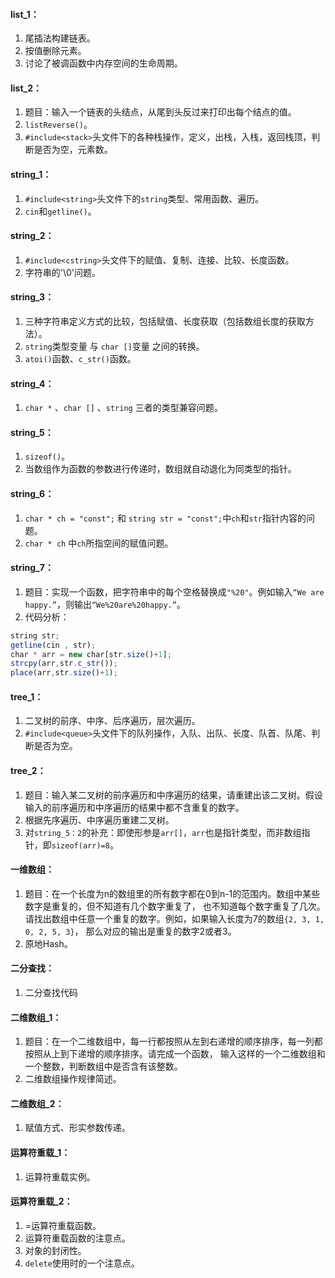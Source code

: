 #### list_1：
1. 尾插法构建链表。
2. 按值删除元素。
3. 讨论了被调函数中内存空间的生命周期。

#### list_2：
1. 题目：输入一个链表的头结点，从尾到头反过来打印出每个结点的值。
2. `listReverse()`。
3. `#include<stack>`头文件下的各种栈操作，定义，出栈，入栈，返回栈顶，判断是否为空，元素数。

#### string_1：
1. `#include<string>`头文件下的`string`类型、常用函数、遍历。
2. `cin`和`getline()`。

#### string_2：
1. `#include<cstring>`头文件下的赋值、复制、连接、比较、长度函数。
2. 字符串的'\0'问题。

#### string_3：
1. 三种字符串定义方式的比较，包括赋值、长度获取（包括数组长度的获取方法）。
2. `string`类型变量 与 `char []`变量 之间的转换。
3. `atoi()`函数、`c_str()`函数。

#### string_4：
1. `char *` 、`char []` 、`string` 三者的类型兼容问题。

#### string_5：
1. `sizeof()`。
2. 当数组作为函数的参数进行传递时，数组就自动退化为同类型的指针。

#### string_6：
1. `char * ch = "const";` 和 `string str = "const";`中`ch`和`str`指针内容的问题。
2. `char * ch` 中`ch`所指空间的赋值问题。

#### string_7：
1. 题目：实现一个函数，把字符串中的每个空格替换成`"%20"`。例如输入`“We are happy.”`，则输出`“We%20are%20happy.”`。
2. 代码分析：
```javascript
string str;
getline(cin , str);
char * arr = new char[str.size()+1];
strcpy(arr,str.c_str());
place(arr,str.size()+1);
```

#### tree_1：
1. 二叉树的前序、中序、后序遍历，层次遍历。
2. `#include<queue>`头文件下的队列操作，入队、出队、长度、队首、队尾、判断是否为空。

#### tree_2：
1. 题目：输入某二叉树的前序遍历和中序遍历的结果，请重建出该二叉树。假设输入的前序遍历和中序遍历的结果中都不含重复的数字。
2. 根据先序遍历、中序遍历重建二叉树。
3. 对`string_5：2`的补充：即使形参是`arr[]`，`arr`也是指针类型，而非数组指针，即`sizeof(arr)=8`。

#### 一维数组：
1. 题目：在一个长度为n的数组里的所有数字都在0到n-1的范围内。数组中某些数字是重复的，但不知道有几个数字重复了，
也不知道每个数字重复了几次。请找出数组中任意一个重复的数字。例如，如果输入长度为7的数组`{2, 3, 1, 0, 2, 5, 3}`，
那么对应的输出是重复的数字2或者3。
2. 原地Hash。

#### 二分查找：
1. 二分查找代码

#### 二维数组_1：
1. 题目：在一个二维数组中，每一行都按照从左到右递增的顺序排序，每一列都按照从上到下递增的顺序排序。请完成一个函数，
输入这样的一个二维数组和一个整数，判断数组中是否含有该整数。
2. 二维数组操作规律简述。

#### 二维数组_2：
1. 赋值方式、形实参数传递。

#### 运算符重载_1：
1. 运算符重载实例。

#### 运算符重载_2：
1. =运算符重载函数。
2. 运算符重载函数的注意点。
3. 对象的封闭性。
4. `delete`使用时的一个注意点。
